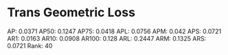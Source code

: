 # Trans Geometric Loss

AP: 0.0371
AP50: 0.1247
AP75: 0.0418
APL: 0.0756
APM: 0.042
APS: 0.0721
AR1: 0.0163
AR10: 0.0908
AR100: 0.128
ARL: 0.2447
ARM: 0.1325
ARS: 0.0721
Rank: 40